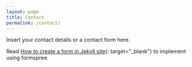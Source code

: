 ```yaml
---
layout: page
title: Contact
permalink: /contact/
---
```


Insert your contact details or a contact form here.

Read [How to create a form in Jekyll site](http://blog.webjeda.com/jekyll-contact-form/){: target="\_blank"} to implement using formspree.

